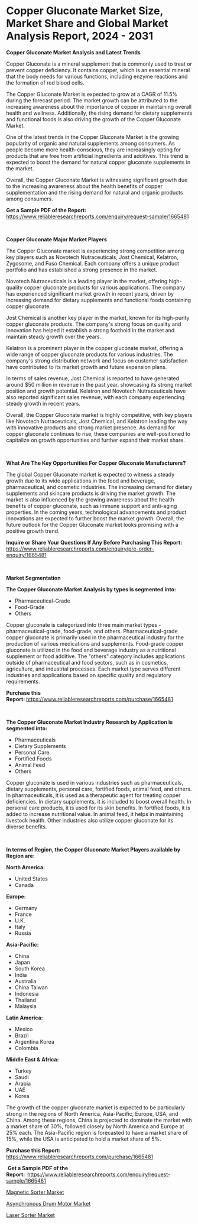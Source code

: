 <p><h1>Copper Gluconate Market Size, Market Share and Global Market Analysis Report, 2024 - 2031</h1></p><p><strong>Copper Gluconate Market Analysis and Latest Trends</strong></p>
<p><p>Copper Gluconate is a mineral supplement that is commonly used to treat or prevent copper deficiency. It contains copper, which is an essential mineral that the body needs for various functions, including enzyme reactions and the formation of red blood cells.</p><p>The Copper Gluconate Market is expected to grow at a CAGR of 11.5% during the forecast period. The market growth can be attributed to the increasing awareness about the importance of copper in maintaining overall health and wellness. Additionally, the rising demand for dietary supplements and functional foods is also driving the growth of the Copper Gluconate Market.</p><p>One of the latest trends in the Copper Gluconate Market is the growing popularity of organic and natural supplements among consumers. As people become more health-conscious, they are increasingly opting for products that are free from artificial ingredients and additives. This trend is expected to boost the demand for natural copper gluconate supplements in the market.</p><p>Overall, the Copper Gluconate Market is witnessing significant growth due to the increasing awareness about the health benefits of copper supplementation and the rising demand for natural and organic products among consumers.</p></p>
<p><strong>Get a Sample PDF of the Report:&nbsp;</strong> <a href="https://www.reliableresearchreports.com/enquiry/request-sample/1665481">https://www.reliableresearchreports.com/enquiry/request-sample/1665481</a></p>
<p>&nbsp;</p>
<p><strong>Copper Gluconate Major Market Players</strong></p>
<p><p>The Copper Gluconate market is experiencing strong competition among key players such as Novotech Nutraceuticals, Jost Chemical, Kelatron, Zygosome, and Fuso Chemical. Each company offers a unique product portfolio and has established a strong presence in the market.</p><p>Novotech Nutraceuticals is a leading player in the market, offering high-quality copper gluconate products for various applications. The company has experienced significant market growth in recent years, driven by increasing demand for dietary supplements and functional foods containing copper gluconate.</p><p>Jost Chemical is another key player in the market, known for its high-purity copper gluconate products. The company's strong focus on quality and innovation has helped it establish a strong foothold in the market and maintain steady growth over the years.</p><p>Kelatron is a prominent player in the copper gluconate market, offering a wide range of copper gluconate products for various industries. The company's strong distribution network and focus on customer satisfaction have contributed to its market growth and future expansion plans.</p><p>In terms of sales revenue, Jost Chemical is reported to have generated around $50 million in revenue in the past year, showcasing its strong market position and growth potential. Kelatron and Novotech Nutraceuticals have also reported significant sales revenue, with each company experiencing steady growth in recent years.</p><p>Overall, the Copper Gluconate market is highly competitive, with key players like Novotech Nutraceuticals, Jost Chemical, and Kelatron leading the way with innovative products and strong market presence. As demand for copper gluconate continues to rise, these companies are well-positioned to capitalize on growth opportunities and further expand their market share.</p></p>
<p>&nbsp;</p>
<p><strong>What Are The Key Opportunities For Copper Gluconate Manufacturers?</strong></p>
<p><p>The global Copper Gluconate market is expected to witness a steady growth due to its wide applications in the food and beverage, pharmaceutical, and cosmetic industries. The increasing demand for dietary supplements and skincare products is driving the market growth. The market is also influenced by the growing awareness about the health benefits of copper gluconate, such as immune support and anti-aging properties. In the coming years, technological advancements and product innovations are expected to further boost the market growth. Overall, the future outlook for the Copper Gluconate market looks promising with a positive growth trend.</p></p>
<p><strong>Inquire or Share Your Questions If Any Before Purchasing This Report:</strong> <a href="https://www.reliableresearchreports.com/enquiry/pre-order-enquiry/1665481">https://www.reliableresearchreports.com/enquiry/pre-order-enquiry/1665481</a></p>
<p>&nbsp;</p>
<p><strong>Market Segmentation</strong></p>
<p><strong>The Copper Gluconate Market Analysis by types is segmented into:</strong></p>
<p><ul><li>Pharmaceutical-Grade</li><li>Food-Grade</li><li>Others</li></ul></p>
<p><p>Copper gluconate is categorized into three main market types - pharmaceutical-grade, food-grade, and others. Pharmaceutical-grade copper gluconate is primarily used in the pharmaceutical industry for the production of various medications and supplements. Food-grade copper gluconate is utilized in the food and beverage industry as a nutritional supplement or food additive. The "others" category includes applications outside of pharmaceutical and food sectors, such as in cosmetics, agriculture, and industrial processes. Each market type serves different industries and applications based on specific quality and regulatory requirements.</p></p>
<p><strong>Purchase this Report:&nbsp;</strong><a href="https://www.reliableresearchreports.com/purchase/1665481">https://www.reliableresearchreports.com/purchase/1665481</a></p>
<p>&nbsp;</p>
<p><strong>The Copper Gluconate Market Industry Research by Application is segmented into:</strong></p>
<p><ul><li>Pharmaceuticals</li><li>Dietary Supplements</li><li>Personal Care</li><li>Fortified Foods</li><li>Animal Feed</li><li>Others</li></ul></p>
<p><p>Copper gluconate is used in various industries such as pharmaceuticals, dietary supplements, personal care, fortified foods, animal feed, and others. In pharmaceuticals, it is used as a therapeutic agent for treating copper deficiencies. In dietary supplements, it is included to boost overall health. In personal care products, it is used for its skin benefits. In fortified foods, it is added to increase nutritional value. In animal feed, it helps in maintaining livestock health. Other industries also utilize copper gluconate for its diverse benefits.</p></p>
<p>&nbsp;</p>
<p><strong>In terms of Region, the Copper Gluconate Market Players available by Region are:</strong></p>
<p>
    <p> <strong> North America: </strong>
        <ul>
            <li>United States</li>
            <li>Canada</li>
        </ul>
        </p> 
    <p> <strong> Europe: </strong>
        <ul>
            <li>Germany</li>
            <li>France</li>
            <li>U.K.</li>
            <li>Italy</li>
            <li>Russia</li>
        </ul>
        </p> 
    <p> <strong> Asia-Pacific: </strong>
        <ul>
            <li>China</li>
            <li>Japan</li>
            <li>South Korea</li>
            <li>India</li>
            <li>Australia</li>
            <li>China Taiwan</li>
            <li>Indonesia</li>
            <li>Thailand</li>
            <li>Malaysia</li>
        </ul>
        </p> 
    <p> <strong> Latin America: </strong>
        <ul>
            <li>Mexico</li>
            <li>Brazil</li>
            <li>Argentina Korea</li>
            <li>Colombia</li>
        </ul>
        </p> 
    <p> <strong> Middle East & Africa: </strong>
        <ul>
            <li>Turkey</li>
            <li>Saudi</li>
            <li>Arabia</li>
            <li>UAE</li>
            <li>Korea</li>
        </ul>
    </p>
    </p>
<p><p>The growth of the copper gluconate market is expected to be particularly strong in the regions of North America, Asia-Pacific, Europe, USA, and China. Among these regions, China is projected to dominate the market with a market share of 30%, followed closely by North America and Europe at 25% each. The Asia-Pacific region is forecasted to have a market share of 15%, while the USA is anticipated to hold a market share of 5%.</p></p>
<p><strong>Purchase this Report: </strong><a href="https://www.reliableresearchreports.com/purchase/1665481">https://www.reliableresearchreports.com/purchase/1665481</a></p>
<p>&nbsp;<strong>Get a Sample PDF of the Report:&nbsp;&nbsp;</strong><a href="https://www.reliableresearchreports.com/enquiry/request-sample/1665481">https://www.reliableresearchreports.com/enquiry/request-sample/1665481</a></p>
<p><strong></strong></p>
<p><p><a href="https://view.publitas.com/reportprime-1/magnetic-sorter-market-size-growth-and-forecast-from-2023-2030/">Magnetic Sorter Market</a></p><p><a href="https://view.publitas.com/reportprime-1/asynchronous-drum-motor-market-a-comprehensive-report-of-its-market-share-growth-trends-2023-2030/">Asynchronous Drum Motor Market</a></p><p><a href="https://view.publitas.com/reportprime-1/laser-sorter-market-size-share-trends-analysis-report-by-material-by-type-by-end-user-by-region-and-segment-forecasts-2023-2030/">Laser Sorter Market</a></p></p>